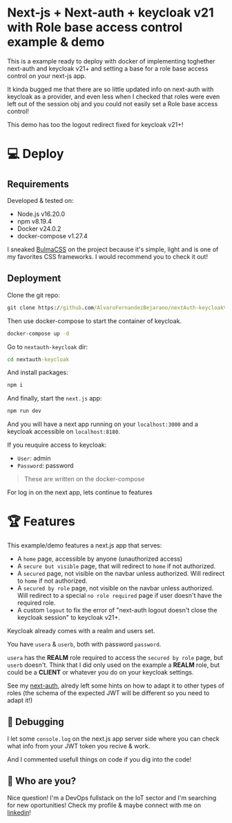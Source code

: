 # Next-js + Next-auth + keycloak v21 with Role base access control example & demo


This is a example ready to deploy with docker of implementing toghether next-auth and keycloak v21+ and setting a base for a role base access control on your next-js app.


It kinda bugged me that there are so little updated info on next-auth with keycloak as a provider, and even less when I checked that roles were even left out of the session obj and you could not easily set a Role base access control! 

This demo has too the logout redirect fixed for keycloak v21+!

# &#x1F4BB; Deploy

## Requirements

Developed & tested on:

- Node.js v16.20.0
- npm v8.19.4
- Docker v24.0.2
- docker-compose v1.27.4

I sneaked [BulmaCSS](https://bulma.io/) on the project because it's simple, light and is one of my favorites CSS frameworks. I would recommend you to check it out!

## Deployment

Clone the git repo:

```cmd
git clone https://github.com/AlvaroFernandezBejarano/nextAuth-keycloakV21.git
```

Then use docker-compose to start the container of keycloak.
```cmd
docker-compose up -d
```

Go to `nextauth-keycloak` dir:
```cmd
cd nextauth-keycloak
```

And install packages:
```cmd
npm i
```

And finally, start the `next.js` app:
```cmd
npm run dev
```


And you will have a next app running on your `localhost:3000` and a keycloak accessible on `localhost:8180`.

If you reuquire access to keycloak:
- `User`: admin
- `Password`: password
> These are written on the docker-compose

For log in on the next app, lets continue to features

# &#x1F3C6; Features

This example/demo features a next.js app that serves:

- A `home` page, accessible by anyone (unauthorized access)
- A `secure but visible` page, that will redirect to `home` if not authorized.
- A `secured` page, not visible on the navbar unless authorized. Will redirect to `home` if not authorized.
- A `secured by role` page, not visible on the navbar unless authorized. Will redirect to a special `no role required` page if user doesn't have the required role.
- A custom `logout` to fix the error of "next-auth logout doesn't close the keycloak session" to keycloak v21+.

Keycloak already comes with a realm and users set.

You have `usera` & `userb`, both with password `password`.

`usera` has the **REALM** role required to access the `secured by role` page, but `userb` doesn't. Think that I did only used on the example a **REALM** role, but could be a **CLIENT** or whatever you do on your keycloak settings.

See my [next-auth](nextauth-keycloak/pages/api/auth/[...nextauth].ts), alredy left some hints on how to adapt it to other types of roles (the schema of the expected JWT will be different so you need to adapt it!)


## &#x1F41B; Debugging

I let some `console.log` on the next.js app server side where you can check what info from your JWT token you recive & work.

And I commented usefull things on code if you dig into the code!



## &#x1F914; Who are you?

Nice question! I'm a DevOps fullstack on the IoT sector and I'm searching for new oportunities!
Check my profile & maybe connect with me on [linkedin](www.linkedin.com/in/álvaro-fernández-bejarano-0ba827182)!


